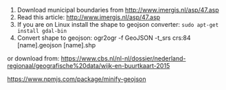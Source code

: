 1. Download municipal boundaries from http://www.imergis.nl/asp/47.asp
2. Read this article: http://www.imergis.nl/asp/47.asp
3. If you are on Linux install the shape to geojson converter: `sudo apt-get install gdal-bin`
4. Convert shape to geojson: ogr2ogr -f GeoJSON -t_srs crs:84 [name].geojson [name].shp


or download from: https://www.cbs.nl/nl-nl/dossier/nederland-regionaal/geografische%20data/wijk-en-buurtkaart-2015





https://www.npmjs.com/package/minify-geojson

